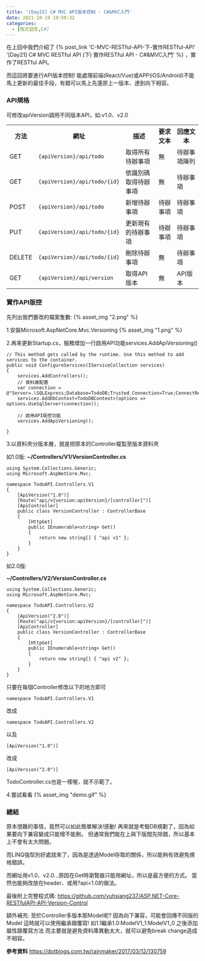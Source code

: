 ```yaml
---
title: '[Day22] C# MVC API版本控制 - C#&MVC入門'
date: 2021-10-19 19:59:32
categories:
  - [程式語言,C#]
---
```

在上回中我們介紹了 {% post_link 'C-MVC-RESTful-API-下-實作RESTful-API' '[Day21] C# MVC RESTful API (下) 實作RESTful API - C#&MVC入門' %} ，實作了RESTful API。

而這回將要進行API版本控制!
能處理前端(React/Vue)或APP(iOS/Android)不能馬上更新的最佳手段，有錯可以馬上先還原上一版本、達到向下相容。


### API規格
可修改apiVersion調用不同版本API，如:v1.0、v2.0
<table>
<tbody><tr><th>方法</th>
<th>網址</th>
<th>描述</th>
<th>要求文本</th>
<th>回應文本</th>
</tr><tr>
<td>GET</td>
<td><code>{apiVersion}/api/todo</code></td>
<td>取得所有待辦事項</td>
<td>無</td>
<td>待辦事項陣列</td>
</tr>
<tr>
<td>GET</td>
<td><code>{apiVersion}/api/todo/{id}</code></td>
<td>依識別碼取得待辦事項</td>
<td>無</td>
<td>待辦事項</td>
</tr>
<tr>
<td>POST</td>
<td><code>{apiVersion}/api/todo</code></td>
<td>新增待辦事項</td>
<td>待辦事項</td>
<td>待辦事項</td>
</tr>
<tr>
<td>PUT</td>
<td><code>{apiVersion}/api/todo/{id}</code></td>
<td>更新現有的待辦事項</td>
<td>待辦事項</td>
<td>待辦事項</td>
</tr>
<tr>
<td>DELETE</td>
<td><code>{apiVersion}/api/todo/{id}</code></td>
<td>刪除待辦事項</td>
<td>無</td>
<td>待辦事項</td>
</tr>
<tr>
<td>GET</td>
<td><code>{apiVersion}/api/version</code></td>
<td>取得API版本</td>
<td>無</td>
<td>API版本</td>
</tr>
</tbody></table>


### 實作API版控

先列出我們要改的檔案隻數:
{% asset_img "2.png" %}

1.安裝Microsoft.AspNetCore.Mvc.Versioning
{% asset_img "1.png" %}

2.再來更新Startup.cs，服務增加一行啟用API功能services.AddApiVersioning()
```
// This method gets called by the runtime. Use this method to add services to the container.
public void ConfigureServices(IServiceCollection services)
{
    services.AddControllers();
    // 資料庫配置
    var connection = @"Server=.\SQLExpress;Database=TodoDB;Trusted_Connection=True;ConnectRetryCount=0";
    services.AddDbContext<TodoDBContext>(options => options.UseSqlServer(connection));
    
    // 啟用API版控功能
    services.AddApiVersioning();

}
```

3.以資料夾分版本層，就是把原本的Controller複製至版本資料夾

如1.0版:
**~/Controllers/V1/VersionController.cs**

```
using System.Collections.Generic;
using Microsoft.AspNetCore.Mvc;

namespace TodoAPI.Controllers.V1
{
    [ApiVersion("1.0")]
    [Route("api/v{version:apiVersion}/[controller]")]
    [ApiController]
    public class VersionController : ControllerBase
    {
        [HttpGet]
        public IEnumerable<string> Get()
        {
            return new string[] { "api v1" };
        }
    }
}

```
如2.0版:

**~/Controllers/V2/VersionController.cs**

```
using System.Collections.Generic;
using Microsoft.AspNetCore.Mvc;

namespace TodoAPI.Controllers.V2
{
    [ApiVersion("2.0")]
    [Route("api/v{version:apiVersion}/[controller]")]
    [ApiController]
    public class VersionController : ControllerBase
    {
        [HttpGet]
        public IEnumerable<string> Get()
        {
            return new string[] { "api v2" };
        }
    }
}
```

只要在每個Controller修改以下的地方即可
```
namespace TodoAPI.Controllers.V1 
```
改成
```
namespace TodoAPI.Controllers.V2
```
以及
```
[ApiVersion("1.0")]
```
改成
```
[ApiVersion("2.0")]
```
TodoController.cs也是一樣喔，就不示範了。

4.嘗試看看
{% asset_img "demo.gif" %}


### 總結
原本很難的事情，竟然可以如此簡單解決!感動!
再來就是考驗DB規劃了，因為如果要向下兼容變成只能增不能刪。
但通常我們能在上與下版間先除錯，所以基本上不會有太大問題。

而LINQ強型別好處就來了，因為是透過Model存取的關係，所以能夠有效避免規格錯誤。

而網址用v1.0、v2.0...原因在Get時瀏覽器只能用網址，所以是最方便的方式。
當然也能夠改放在header、或用?api=1.0的做法。

最後附上完整程式碼:
https://github.com/yuhsiang237/ASP.NET-Core-RESTfulAPI-API-Version-Control

額外補充:
至於Controller多版本那Model呢?
因為向下兼容，可能會回傳不同版的Model
這時就可以使用繼承跟覆寫!
如1.1繼承1.0:ModelV1_1:ModelV1_0
之後添加屬性跟覆寫方法
而主要就是避免資料庫異動太大，就可以避免break change造成不相容。


**參考資料**
https://dotblogs.com.tw/rainmaker/2017/03/12/130759